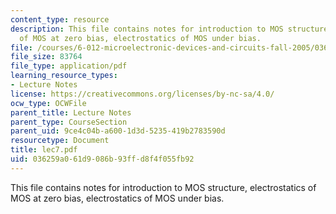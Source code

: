 ```yaml
---
content_type: resource
description: This file contains notes for introduction to MOS structure, electrostatics
  of MOS at zero bias, electrostatics of MOS under bias.
file: /courses/6-012-microelectronic-devices-and-circuits-fall-2005/036259a061d9086b93ffd8f4f055fb92_lec7.pdf
file_size: 83764
file_type: application/pdf
learning_resource_types:
- Lecture Notes
license: https://creativecommons.org/licenses/by-nc-sa/4.0/
ocw_type: OCWFile
parent_title: Lecture Notes
parent_type: CourseSection
parent_uid: 9ce4c04b-a600-1d3d-5235-419b2783590d
resourcetype: Document
title: lec7.pdf
uid: 036259a0-61d9-086b-93ff-d8f4f055fb92
---
```

This file contains notes for introduction to MOS structure, electrostatics of MOS at zero bias, electrostatics of MOS under bias.